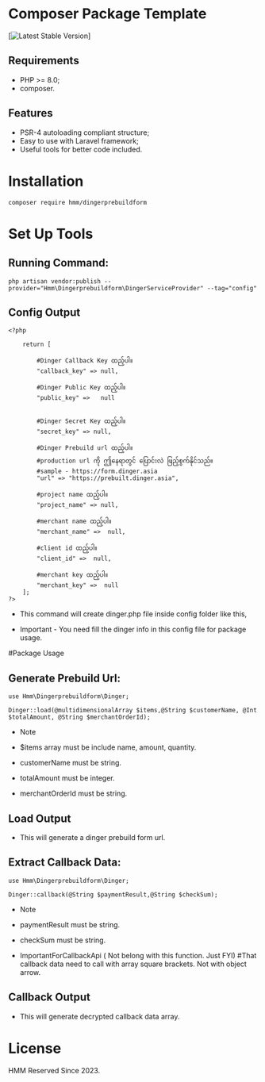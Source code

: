 Composer Package Template
============

[![Latest Stable Version](https://packagist.org/packages/hmm/dingerprebuildform)]

Requirements
------------

* PHP >= 8.0;
* composer.

Features
--------

* PSR-4 autoloading compliant structure;
* Easy to use with Laravel framework;
* Useful tools for better code included.

Installation
============

    composer require hmm/dingerprebuildform
    
<!-- This will create a basic project structure for you: -->

<!-- * **/build** is used to store code coverage output by default;
* **/src** is where your codes will live in, each class will need to reside in its own file inside this folder;
* **/tests** each class that you write in src folder needs to be tested before it was even "included" into somewhere else. So basically we have tests classes there to test other classes;
* **.gitignore** there are certain files that we don't want to publish in Git, so we just add them to this fle for them to "get ignored by git";
* **CHANGELOG.md** to keep track of package updates;
* **CONTRIBUTION.md** Contributor Covenant Code of Conduct;
* **LICENSE** terms of how much freedom other programmers is allowed to use this library;
* **README.md** it is a mini documentation of the library, this is usually the "home page" of your repo if you published it on GitHub and Packagist;
* **composer.json** is where the information about your library is stored, like package name, author and dependencies;
* **phpunit.xml** It is a configuration file of PHPUnit, so that tests classes will be able to test the classes you've written;
* **.travis.yml** basic configuration for Travis CI with configured test coverage reporting for code climate. -->

<!-- Please refer to original [article](http://www.darwinbiler.com/creating-composer-package-library/) for more information. -->

Set Up Tools
============

Running Command:
--------------------------

    php artisan vendor:publish --provider="Hmm\Dingerprebuildform\DingerServiceProvider" --tag="config"


Config Output
----------

    <?php

        return [

            #Dinger Callback Key ထည့်ပါ။
            "callback_key" => null,

            #Dinger Public Key ထည့်ပါ။
            "public_key" =>   null


            #Dinger Secret Key ထည့်ပါ။
            "secret_key" => null,
        
            #Dinger Prebuild url ထည့်ပါ။
            #production url ကို ဤနေရာတွင် ပြောင်းလဲ ဖြည့်စွက်နိုင်သည်။ 
            #sample - https://form.dinger.asia
            "url" => "https://prebuilt.dinger.asia",

            #project name ထည့်ပါ။
            "project_name" => null,

            #merchant name ထည့်ပါ။
            "merchant_name" =>  null,

            #client id ထည့်ပါ။
            "client_id" =>  null,

            #merchant key ထည့်ပါ။
            "merchant_key" =>  null
        ];
    ?>

* This command will create dinger.php file inside config folder like this, 

* Important - You need fill the dinger info in this config file for package usage.


#Package Usage

Generate Prebuild Url:
----------------

    use Hmm\Dingerprebuildform\Dinger;

    Dinger::load(@multidimensionalArray $items,@String $customerName, @Int $totalAmount, @String $merchantOrderId);

* Note 

* $items array must be include name, amount, quantity.
* customerName must be string.
* totalAmount must be integer.
* merchantOrderId must be string.

Load Output 
---------

* This will generate a dinger prebuild form url.    

Extract Callback Data:
----------------

    use Hmm\Dingerprebuildform\Dinger;

    Dinger::callback(@String $paymentResult,@String $checkSum);

* Note 

* paymentResult must be string.
* checkSum must be string.


* ImportantForCallbackApi ( Not belong with this function. Just FYI) 
#That callback data need to call with array square brackets. Not with object arrow.

Callback Output 
------

* This will generate decrypted callback data array.    

<!-- Changelog
========= -->

<!-- To keep track, please refer to [CHANGELOG.md](https://github.com/GinoPane/composer-package-template/blob/master/CHANGELOG.md). -->

<!-- Contributing
============

1. Fork it.
2. Create your feature branch (git checkout -b my-new-feature).
3. Make your changes.
4. Run the tests, adding new ones for your own code if necessary (phpunit).
5. Commit your changes (git commit -am 'Added some feature').
6. Push to the branch (git push origin my-new-feature).
7. Create new pull request.

Also please refer to [CONTRIBUTION.md](https://github.com/GinoPane/composer-package-template/blob/master/CONTRIBUTION.md). -->

License
=======

HMM Reserved Since 2023.